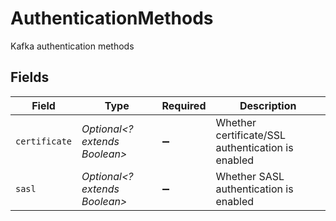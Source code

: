 # AuthenticationMethods

Kafka authentication methods


## Fields

| Field                                             | Type                                              | Required                                          | Description                                       |
| ------------------------------------------------- | ------------------------------------------------- | ------------------------------------------------- | ------------------------------------------------- |
| `certificate`                                     | *Optional<? extends Boolean>*                     | :heavy_minus_sign:                                | Whether certificate/SSL authentication is enabled |
| `sasl`                                            | *Optional<? extends Boolean>*                     | :heavy_minus_sign:                                | Whether SASL authentication is enabled            |